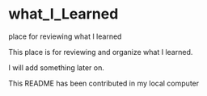 # what_I_Learned
place for reviewing what I learned

This place is for reviewing and organize what I learned.

I will add something later on.

This README has been contributed in my local computer
